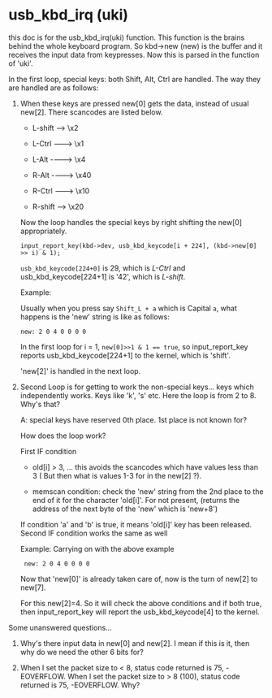 # usb_kbd_irq (uki)

this doc is for the usb_kbd_irq(uki) function. This function is the brains behind the whole keyboard program. So kbd->new (new) is the buffer and it receives the input data from keypresses. Now this is parsed in the function of 'uki'. 

In the first loop, special keys: both Shift, Alt, Ctrl are handled. The way they are handled are as follows:

1. When these keys are pressed new[0] gets the data, instead of usual new[2].        There scancodes are listed below.

    * L-shift --> \x2
   
    * L-Ctrl ---> \x1
   
   * L-Alt ----> \x4
   
   * R-Alt ----> \x40
   
   * R-Ctrl ---> \x10
   
   * R-shift --> \x20
   
    Now the loop handles the special keys by right shifting the new[0] appropriately.

    `input_report_key(kbd->dev, usb_kbd_keycode[i + 224], (kbd->new[0] >> i) & 1);`

    `usb_kbd_keycode[224+0]` is 29, 
which is *L-Ctrl* and usb_kbd_keycode[224+1] is '42', which is *L-shift*.

    Example:
    
    Usually when you press say `Shift_L + a` which is Capital `a`, what happens is the 'new' string is like as follows:	
    
    `new: 2 0 4 0 0 0 0`

    In the first loop
   for i = 1, `new[0]>>1 & 1 == true`, 
    so input_report_key reports usb_kbd_keycode[224+1] to the kernel, which is     'shift'. 
    
    'new[2]' is handled in the next loop.
   
2. Second Loop is for getting to work the non-special keys... keys which independently works. Keys like 'k', 's' etc.
Here the loop is from 2 to 8. Why's that? 

    A: special keys have reserved 0th place. 1st place is not known for?
       
    How does the loop work?
   
    First IF condition 

    * old[i] > 3, ... this avoids the scancodes which have values less than 3 ( But then what is values 1-3 for in the new[2] ?).

    * memscan condition: check the 'new' string from the 2nd place to the end of it for the character 'old[i]'. For not present, 
         (returns the address of the next byte of the 'new' which is 'new+8')
         
     If condition 'a' and 'b' is true, it means 'old[i]' key has been released.     
     Second IF condition works the same as well  
     
     Example:  Carrying on with the above example

    ` new: 2 0 4 0 0 0 0`
    
     Now that 'new[0]' is already taken care of, now is the turn of new[2] to new[7].
     
     For this new[2]=4. 
     So it will check the above conditions and if both true, then input_report_key will report the usb_kbd_keycode[4] to the kernel.
     

Some unanswered questions...
1. Why's there input data in new[0] and new[2]. I mean if this is it, then why do we need the other 6 bits for?

2. When I set the packet size to < 8, status code returned is 75, -EOVERFLOW.
   When I set the packet size to > 8 (100), status code returned is 75, -EOVERFLOW. Why?
